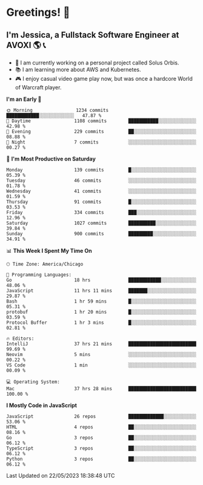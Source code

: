 # Greetings! 🧠

## I'm Jessica, a Fullstack Software Engineer at AVOXI 🌎 📞

- 🌟 I am currently working on a personal project called Solus Orbis.
- 📚 I am learning more about AWS and Kubernetes.
- 🎮 I enjoy casual video game play now, but was once a hardcore World of Warcraft player.

<!--START_SECTION:waka-->
**I'm an Early 🐤** 

```text
🌞 Morning                1234 commits        ████████████░░░░░░░░░░░░░   47.87 % 
🌆 Daytime                1108 commits        ███████████░░░░░░░░░░░░░░   42.98 % 
🌃 Evening                229 commits         ██░░░░░░░░░░░░░░░░░░░░░░░   08.88 % 
🌙 Night                  7 commits           ░░░░░░░░░░░░░░░░░░░░░░░░░   00.27 % 
```
📅 **I'm Most Productive on Saturday** 

```text
Monday                   139 commits         █░░░░░░░░░░░░░░░░░░░░░░░░   05.39 % 
Tuesday                  46 commits          ░░░░░░░░░░░░░░░░░░░░░░░░░   01.78 % 
Wednesday                41 commits          ░░░░░░░░░░░░░░░░░░░░░░░░░   01.59 % 
Thursday                 91 commits          █░░░░░░░░░░░░░░░░░░░░░░░░   03.53 % 
Friday                   334 commits         ███░░░░░░░░░░░░░░░░░░░░░░   12.96 % 
Saturday                 1027 commits        ██████████░░░░░░░░░░░░░░░   39.84 % 
Sunday                   900 commits         █████████░░░░░░░░░░░░░░░░   34.91 % 
```


📊 **This Week I Spent My Time On** 

```text
🕑︎ Time Zone: America/Chicago

💬 Programming Languages: 
Go                       18 hrs              ████████████░░░░░░░░░░░░░   48.06 % 
JavaScript               11 hrs 11 mins      ███████░░░░░░░░░░░░░░░░░░   29.87 % 
Bash                     1 hr 59 mins        █░░░░░░░░░░░░░░░░░░░░░░░░   05.31 % 
protobuf                 1 hr 20 mins        █░░░░░░░░░░░░░░░░░░░░░░░░   03.59 % 
Protocol Buffer          1 hr 3 mins         █░░░░░░░░░░░░░░░░░░░░░░░░   02.81 % 

🔥 Editors: 
IntelliJ                 37 hrs 21 mins      █████████████████████████   99.69 % 
Neovim                   5 mins              ░░░░░░░░░░░░░░░░░░░░░░░░░   00.22 % 
VS Code                  1 min               ░░░░░░░░░░░░░░░░░░░░░░░░░   00.09 % 

💻 Operating System: 
Mac                      37 hrs 28 mins      █████████████████████████   100.00 % 
```

**I Mostly Code in JavaScript** 

```text
JavaScript               26 repos            █████████████░░░░░░░░░░░░   53.06 % 
HTML                     4 repos             ██░░░░░░░░░░░░░░░░░░░░░░░   08.16 % 
Go                       3 repos             ██░░░░░░░░░░░░░░░░░░░░░░░   06.12 % 
TypeScript               3 repos             ██░░░░░░░░░░░░░░░░░░░░░░░   06.12 % 
Python                   3 repos             ██░░░░░░░░░░░░░░░░░░░░░░░   06.12 % 
```




 Last Updated on 22/05/2023 18:38:48 UTC
<!--END_SECTION:waka-->

<!--
**jessikuh/jessikuh** is a ✨ _special_ ✨ repository because its `README.md` (this file) appears on your GitHub profile.

Here are some ideas to get you started:

- 🔭 I’m currently working on ...
- 🌱 I’m currently learning ...
- 👯 I’m looking to collaborate on ...
- 🤔 I’m looking for help with ...
- 💬 Ask me about ...
- 📫 How to reach me: ...
- 😄 Pronouns: ...
- ⚡ Fun fact: ...
-->
